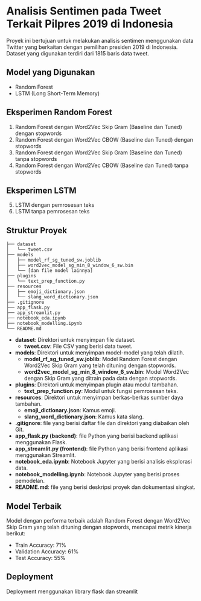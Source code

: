 # Analisis Sentimen pada Tweet Terkait Pilpres 2019 di Indonesia

Proyek ini bertujuan untuk melakukan analisis sentimen menggunakan data Twitter yang berkaitan dengan pemilihan presiden 2019 di Indonesia. Dataset yang digunakan terdiri dari 1815 baris data tweet.

## Model yang Digunakan
- Random Forest
- LSTM (Long Short-Term Memory)

## Eksperimen Random Forest
1. Random Forest dengan Word2Vec Skip Gram (Baseline dan Tuned) dengan stopwords
2. Random Forest dengan Word2Vec CBOW (Baseline dan Tuned) dengan stopwords
3. Random Forest dengan Word2Vec Skip Gram (Baseline dan Tuned) tanpa stopwords
4. Random Forest dengan Word2Vec CBOW (Baseline dan Tuned) tanpa stopwords

## Eksperimen LSTM
5. LSTM dengan pemrosesan teks
6. LSTM tanpa pemrosesan teks

## Struktur Proyek

```
├── dataset
│   └── tweet.csv
├── models
│   ├── model_rf_sg_tuned_sw.joblib
│   ├── word2vec_model_sg_min_8_window_6_sw.bin
│   └── [dan file model lainnya]
├── plugins
│   └── text_prep_function.py
├── resources
│   ├── emoji_dictionary.json
│   └── slang_word_dictionary.json
├── .gitignore
├── app_flask.py
├── app_streamlit.py
├── notebook_eda.ipynb
├── notebook_modelling.ipynb
└── README.md
```

- **dataset**: Direktori untuk menyimpan file dataset.
  - **tweet.csv**: File CSV yang berisi data tweet.
- **models**: Direktori untuk menyimpan model-model yang telah dilatih.
  - **model_rf_sg_tuned_sw.joblib**: Model Random Forest dengan Word2Vec Skip Gram yang telah dituning dengan stopwords.
  - **word2vec_model_sg_min_8_window_6_sw.bin**: Model Word2Vec dengan Skip Gram yang ditrain pada data dengan stopwords.
- **plugins**: Direktori untuk menyimpan plugin atau modul tambahan.
  - **text_prep_function.py**: Modul untuk fungsi pemrosesan teks.
- **resources**: Direktori untuk menyimpan berkas-berkas sumber daya tambahan.
  - **emoji_dictionary.json**: Kamus emoji.
  - **slang_word_dictionary.json**: Kamus kata slang.
- **.gitignore**: file yang berisi daftar file dan direktori yang diabaikan oleh Git.
- **app_flask.py (backend)**: file Python yang berisi backend aplikasi menggunakan Flask.
- **app_streamlit.py (frontend)**: file Python yang berisi frontend aplikasi menggunakan Streamlit.
- **notebook_eda.ipynb**: Notebook Jupyter yang berisi analisis eksplorasi data.
- **notebook_modelling.ipynb**: Notebook Jupyter yang berisi proses pemodelan.
- **README.md**: file yang berisi deskripsi proyek dan dokumentasi singkat.

## Model Terbaik
Model dengan performa terbaik adalah Random Forest dengan Word2Vec Skip Gram yang telah dituning dengan stopwords, mencapai metrik kinerja berikut:
- Train Accuracy: 71%
- Validation Accuracy: 61%
- Test Accuracy: 55%

## Deployment
Deployment menggunakan library flask dan streamlit